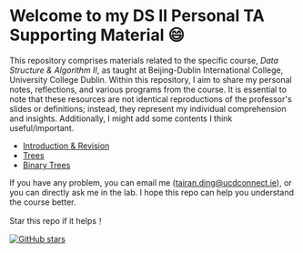 # Welcome to my DS II Personal TA Supporting Material :smile:

This repository comprises materials related to the specific course, _Data Structure & Algorithm II_, as taught at
Beijing-Dublin International College, University College Dublin. Within this repository, I aim to share my personal
notes, reflections, and various programs from the course. It is essential to note that these resources are not identical
reproductions of the professor's slides or definitions; instead, they represent my individual comprehension and
insights. Additionally, I might add some contents I think useful/important.

- [Introduction & Revision](./notes/01-intro.md)
- [Trees](./notes/02-trees.md)
- [Binary Trees](./notes/03-binary-trees.md)

If you have any problem, you can email me (tairan.ding@ucdconnect.ie), or you can directly ask me in the lab. I hope
this repo can help you understand the course better.

Star this repo if it helps！

[![GitHub stars](https://img.shields.io/github/stars/TairanD/Data-Struc-Algorithm-TA?style=social)](https://github.com/TairanD/Data-Struc-Algorithm-TA/stargazers)
